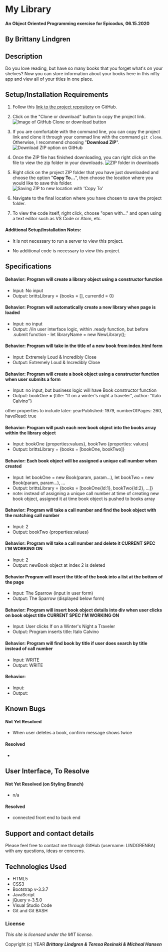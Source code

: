 # My Library

#### An Object Oriented Programming exercise for Epicodus, 06.15.2020

## By Brittany Lindgren

## Description

Do you love reading, but have so many books that you forget what's on your shelves? Now you can store information about your books here in this nifty app and view all of your titles in one place.

## Setup/Installation Requirements

1. Follow this [link to the project repository](https://github.com/LINDGRENBA/my-library) on GitHub.

2. Click on the "Clone or download" button to copy the project link.
![Image of GitHub Clone or download button](img/readme/clone-download-button.PNG) 

3. If you are comfortable with the command line, you can copy the project link and clone it through your commad line with the command `git clone`. Otherwise, I recommend choosing "**Download ZIP**". 
![Download ZIP option on GitHub](img/readme/download-zip.PNG)

4. Once the ZIP file has finished downloading, you can right click on the file to view the zip folder in your downloads. 
![ZIP folder in downloads](img/readme/zip-folder.PNG)

5. Right click on the project ZIP folder that you have just downloaded and choose the option "**Copy To...**", then choose the location where you would like to save this folder. 
![Saving ZIP to new location with 'Copy To'](img/readme/copy-to.PNG)

6. Navigate to the final location where you have chosen to save the project folder.

7. To view the code itself, right click, choose "open with..." and open using a text editor such as VS Code or Atom, etc.

#### Additional Setup/Installation Notes:

* It is not necessary to run a server to view this project.

* No additional code is necessary to view this project.

## Specifications

#### Behavior: Program will create a library object using a constructor function
* Input: No input
* Output: brittsLibrary = {books = [], currentId = 0}

#### Behavior: Program will automatically create a new library when page is loaded
* Input: no input
* Output: //in user interface logic, within .ready function, but before .submit function - let libraryName = new NewLibrary();

#### Behavior: Program will take in the title of a new book from index.html form
* Input: Extremely Loud & Incredibly Close
* Output: Extremely Loud & Incredibly Close

#### Behavior: Program will create a book object using a constructor function when user submits a form
* Input: no input, but business logic will have Book constructor function
* Output: bookOne = {title: "If on a winter's night a traveler", author: "Italo Calvino"}

other properties to include later: yearPublished: 1979, numberOfPages: 260, haveRead: true 

#### Behavior: Program will push each new book object into the books array within the library object  
* Input: bookOne {properties:values}, bookTwo {properties: values}
* Output: brittsLibrary = {books = [bookOne, bookTwo]}

#### Behavior: Each book object will be assigned a unique call number when created 
* Input: let bookOne = new Book(param, param...), let bookTwo = new Book(param, param...), ...
* Output: brittsLibrary = {books = [bookOne{Id:1}, bookTwo{Id:2}, ...]}
* note: instead of assigning a unique call number at time of creating new book object, assigned it at time book object is pushed to books array

#### Behavior: Program will take a call number and find the book object with the matching call number 
* Input: 2
* Output: bookTwo {properties:values}

#### Behavior: Program will take a call number and delete it **CURRENT SPEC I'M WORKING ON**
* Input: 2
* Output: newBook object at index 2 is deleted

#### Behavior Program will insert the title of the book into a list at the bottom of the page
* Input: The Sparrow (input in user form)
* Output: The Sparrow (displayed below form)

#### Behavior: Program will insert book object details into div when user clicks on book object title **CURRENT SPEC I'M WORKING ON**
* Input: User clicks If on a Winter's Night a Traveler
* Output: Program inserts title: Italo Calvino

#### Behavior: Program will find book by title if user does search by title instead of call number
* Input: WRITE
* Output: WRITE

#### Behavior:
* Input: 
* Output:

## Known Bugs

#### Not Yet Resolved
* When user deletes a book, confirm message shows twice
#### Resolved
* 


## User Interface, To Resolve
#### Not Yet Resolved (on Styling Branch)
* n/a
#### Resolved
* connected front end to back end

## Support and contact details

Please feel free to contact me through GitHub (username: LINDGRENBA) with any questions, ideas or concerns.  

## Technologies Used

* HTML5
* CSS3
* Bootstrap v-3.3.7
* JavaScript
* jQuery v-3.5.0
* Visual Studio Code 
* Git and Git BASH 

### License

*This site is licensed under the MIT license.*

Copyright (c) YEAR **_Brittany Lindgren & Teresa Rosinski & Micheal Hansen_**